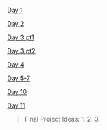 [Day 1](https://github.com/NaderAbdelrahman/cuny2x/tree/master/Day%201/Assignment%201)

[Day 2](https://github.com/AaronPNg/groupwork-day2-cuny2x)

[Day 3 pt1](https://github.com/NaderAbdelrahman/cuny2x/tree/master/Day%203/Assignment%203)

[Day 3 pt2](https://github.com/NaderAbdelrahman/cuny2x/tree/master/Day%203/Mini%20Project)

[Day 4](https://github.com/eXrump/JukeBox)

[Day 5-7](https://github.com/NaderAbdelrahman/cuny2x/tree/master/Day%207/To-Do)

[Day 10](https://github.com/NaderAbdelrahman/cuny2x/tree/master/Day%2010/templatingEngines)

[Day 11](https://github.com/NaderAbdelrahman/cuny2x/tree/master/Day%2011/List)

>Final Project Ideas:
>  1. 
>  2.
>  3. 